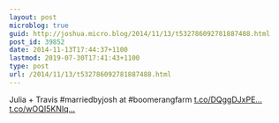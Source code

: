 ```yaml
---
layout: post
microblog: true
guid: http://joshua.micro.blog/2014/11/13/t532786092781887488.html
post_id: 39852
date: 2014-11-13T17:44:37+1100
lastmod: 2019-07-30T17:41:43+1100
type: post
url: /2014/11/13/t532786092781887488.html
---
```

Julia + Travis #marriedbyjosh at #boomerangfarm [t.co/DQggDJxPE...](http://t.co/DQggDJxPED) [t.co/wOQI5KNIq...](http://t.co/wOQI5KNIqR)

